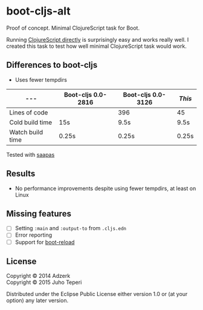 # boot-cljs-alt

Proof of concept. Minimal ClojureScript task for Boot.

Running [ClojureScript directly](https://github.com/clojure/clojurescript/wiki/Reporting-Issues)
is surprisingly easy and works really well. I created this task to test
how well minimal ClojureScript task would work.

## Differences to boot-cljs

- Uses fewer tempdirs


--- | Boot-cljs 0.0-2816 | Boot-cljs 0.0-3126 | *This*
--- | --- | --- | ---
Lines of code |   | 396 | 45
Cold build time | 15s | 9.5s | 9.5s
Watch build time | 0.25s | 0.25s | 0.25s


Tested with [saapas][saapas]

## Results

- No performance improvements despite using fewer tempdirs, at least on Linux

## Missing features

- [ ] Setting `:main` and `:output-to` from `.cljs.edn`
- [ ] Error reporting
- [ ] Support for [boot-reload][boot-reload]

## License

Copyright © 2014 Adzerk<br>
Copyright © 2015 Juho Teperi

Distributed under the Eclipse Public License either version 1.0 or (at
your option) any later version.

[boot-cljs]: https://github.com/adzerk-oss/boot-cljs
[boot-reload]: https://github.com/adzerk-oss/boot-reload
[saapas]: https://github.com/Deraen/saapas
